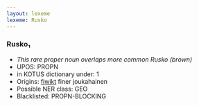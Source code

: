 ```yaml
---
layout: lexeme
lexeme: Rusko
---
```


###  Rusko₁

* _This rare proper noun overlaps more common *Rusko* (brown)_
* UPOS:  PROPN
* in KOTUS dictionary under:  1
* Origins: [fiwikt](https://fi.wiktionary.org/wiki/Rusko) finer joukahainen 
* Possible NER class:  GEO
* Blacklisted:  PROPN-BLOCKING

